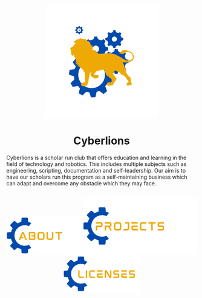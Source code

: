 <p align="center"><img src="https://github.com/CarlosIsCringe/Cyberlions/blob/main/Branding/ROBOTICS.png" height="300"></p>

<h1 align="center">Cyberlions</h1>

Cyberlions is a scholar run club that offers education and learning in the field of technology and robotics. This includes multiple subjects such as engineering, scripting, documentation and self-leadership. Our aim is to have our scholars run this program as a self-maintaining business which can adapt and overcome any obstacle which they may face.

##

<p align="center">
<a href="#"><img src="https://github.com/CarlosIsCringe/Cyberlions/blob/main/Branding/ABOUT.png" height="100"></a>
<a href="#"><img src="https://github.com/CarlosIsCringe/Cyberlions/blob/main/Branding/PROJECTS.png" height="150"></a>
<a href="#"><img src="https://github.com/CarlosIsCringe/Cyberlions/blob/main/Branding/LICENSES.png" height="100"></a>
</p>
